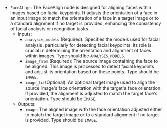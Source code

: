 - `FaceAlign`: The FaceAlign node is designed for aligning faces within images based on facial keypoints. It adjusts the orientation of a face in an input image to match the orientation of a face in a target image or to a standard alignment if no target is provided, enhancing the consistency of facial analysis or recognition tasks.
    - Inputs:
        - `analysis_models` (Required): Specifies the models used for facial analysis, particularly for detecting facial keypoints. Its role is crucial in determining the orientation and alignment of faces within images. Type should be `ANALYSIS_MODELS`.
        - `image_from` (Required): The source image containing the face to be aligned. This image is processed to detect facial keypoints and adjust its orientation based on these points. Type should be `IMAGE`.
        - `image_to` (Optional): An optional target image used to align the source image's face orientation with the target's face orientation. If provided, the alignment is adjusted to match the target face's orientation. Type should be `IMAGE`.
    - Outputs:
        - `image`: The aligned image with the face orientation adjusted either to match the target image or to a standard alignment if no target is provided. Type should be `IMAGE`.
